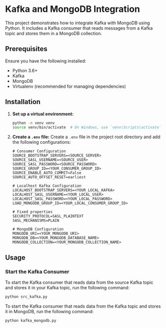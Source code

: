 # Kafka and MongoDB Integration

This project demonstrates how to integrate Kafka with MongoDB using Python. It includes a Kafka consumer that reads messages from a Kafka topic and stores them in a MongoDB collection.

## Prerequisites

Ensure you have the following installed:
- Python 3.6+
- Kafka
- MongoDB
- Virtualenv (recommended for managing dependencies)

## Installation

1. **Set up a virtual environment:**
    ```sh
    python -m venv venv
    source venv/bin/activate  # On Windows, use `venv\Scripts\activate`
    ```

2. **Create a `.env` file:**
    Create a `.env` file in the project root directory and add the following configurations:
    ```dotenv
    # Consumer Configuration
    SOURCE_BOOTSTRAP_SERVERS=<SOURCE_SERVER>
    SOURCE_SASL_USERNAME=<SOURCE_USER>
    SOURCE_SASL_PASSWORD=<SOURCE_PASSWORD>
    SOURCE_GROUP_ID=<YOUR_CONSUMER_GROUP_ID>
    SOURCE_ENABLE_AUTO_COMMIT=False
    SOURCE_AUTO_OFFSET_RESET=earliest

    # Localhost Kafka Configuration
    LOCALHOST_BOOTSTRAP_SERVERS=<YOUR_LOCAL_KAFKA>
    LOCALHOST_SASL_USERNAME=<YOUR_LOCAL_USER>
    LOCALHOST_SASL_PASSWORD=<YOUR_LOCAL_PASSWORD>
    LOAD_MONGODB_GROUP_ID=<YOUR_LOCAL_CONSUMER_GROUP_ID>

    # Fixed properties
    SECURITY_PROTOCOL=SASL_PLAINTEXT
    SASL_MECHANISMS=PLAIN

    # MongoDB Configuration
    MONGODB_URI=<YOUR_MONGODB_URI>
    MONGODB_DB=<YOUR_MONGODB_DATABASE_NAME>
    MONGODB_COLLECTION=<YOUR_MONGODB_COLLECTION_NAME>
    ```

## Usage

### Start the Kafka Consumer
To start the Kafka consumer that reads data from the source Kafka topic and stores it in your Kafka topic, run the following command:

```sh
python src_kafka.py
```

To start the Kafka consumer that reads data from the Kafka topic and stores it in MongoDB, run the following command:

```sh
python kafka_mongodb.py
